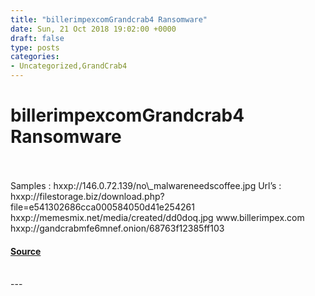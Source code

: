 ```yaml
---
title: "billerimpexcomGrandcrab4 Ransomware"
date: Sun, 21 Oct 2018 19:02:00 +0000
draft: false
type: posts
categories: 
- Uncategorized,GrandCrab4
---
```

# billerimpexcomGrandcrab4 Ransomware

<br/>

<br/>
Samples : hxxp://146.0.72.139/no\_malwareneedscoffee.jpg Url’s : hxxp://filestorage.biz/download.php?file=e541302686cca000584050d41e254261 hxxp://memesmix.net/media/created/dd0doq.jpg www.billerimpex.com hxxp://gandcrabmfe6mnef.onion/68763f12385ff103

#### [Source](https://www.exposedbotnets.com/2018/10/billerimpexcomgrandcrab4-ransomware.html)

<br/>
---
